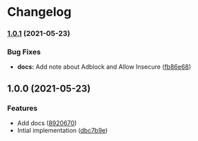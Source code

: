 # Changelog

### [1.0.1](https://www.github.com/projectsophon/df-plugin-dev-server/compare/v1.0.0...v1.0.1) (2021-05-23)


### Bug Fixes

* **docs:** Add note about Adblock and Allow Insecure ([fb86e68](https://www.github.com/projectsophon/df-plugin-dev-server/commit/fb86e685b5a7c7cd766ba9dee14aa70225987dd6))

## 1.0.0 (2021-05-23)


### Features

* Add docs ([8920670](https://www.github.com/projectsophon/df-plugin-dev-server/commit/8920670853192e6fdd014d666ae4624173c9507f))
* Intial implementation ([dbc7b9e](https://www.github.com/projectsophon/df-plugin-dev-server/commit/dbc7b9e996a0f6a38a8244e2567e1cdce3785abe))
